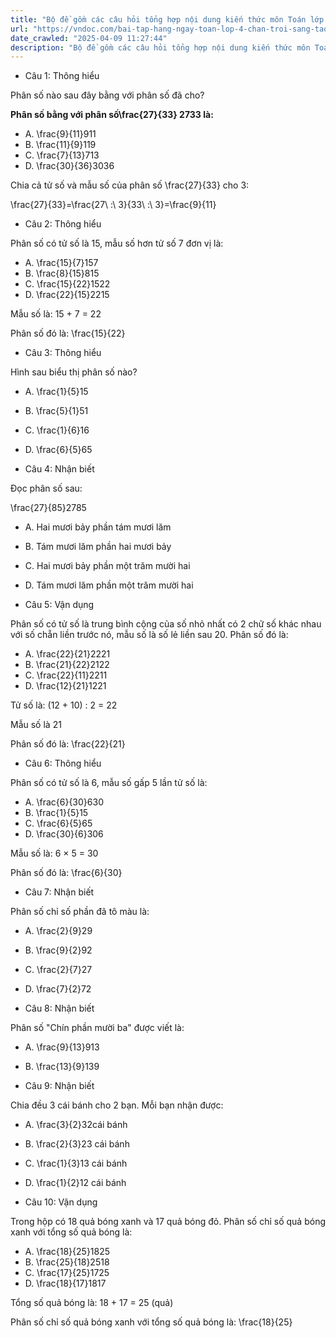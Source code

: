 ```yaml
---
title: "Bộ đề gồm các câu hỏi tổng hợp nội dung kiến thức môn Toán lớp 4 đã học ở Tuần 27 Bài 60: Phân số (tiết 2) trong chương trình Toán lớp 4 Tập 2 sách Chân trời sáng tạo, giúp các em ôn tập và luyện giải các dạng bài tập về đơn vị đo diện tích Toán lớp 4. Mời các em cùng luyện tập."
url: "https://vndoc.com/bai-tap-hang-ngay-toan-lop-4-chan-troi-sang-tao-tuan-27-thu-2-339196"
date_crawled: "2025-04-09 11:27:44"
description: "Bộ đề gồm các câu hỏi tổng hợp nội dung kiến thức môn Toán lớp 4 đã học ở Tuần 27 Bài 60: Phân số (tiết 2) trong chương trình Toán lớp 4 Tập 2 sách Chân trời sáng tạo, giúp các em ôn tập và luyện giải các dạng bài tập về đơn vị đo diện tích Toán lớp 4. Mời các em cùng luyện tập."
---
```


* Câu 1:  Thông hiểu

Phân số nào sau đây bằng với phân số đã cho?

**Phân số bằng với phân số\\frac{27}{33} 2733 là:**

  * A. \\frac{9}{11}911
  * B. \\frac{11}{9}119
  * C. \\frac{7}{13}713
  * D. \\frac{30}{36}3036



Chia cả tử số và mẫu số của phân số \\frac{27}{33} cho 3:

\\frac{27}{33}=\\frac{27\\ :\\ 3}{33\\ :\\ 3}=\\frac{9}{11}

* Câu 2:  Thông hiểu

Phân số có tử số là 15, mẫu số hơn tử số 7 đơn vị là:

  * A. \\frac{15}{7}157
  * B. \\frac{8}{15}815
  * C. \\frac{15}{22}1522
  * D. \\frac{22}{15}2215



Mẫu số là: 15 + 7 = 22

Phân số đó là: \\frac{15}{22}

* Câu 3:  Thông hiểu

Hình sau biểu thị phân số nào?

  * A. \\frac{1}{5}15
  * B. \\frac{5}{1}51
  * C. \\frac{1}{6}16
  * D. \\frac{6}{5}65



* Câu 4:  Nhận biết

Đọc phân số sau:

\\frac{27}{85}2785

  * A. Hai mươi bảy phần tám mươi lăm 
  * B. Tám mươi lăm phần hai mươi bảy 
  * C. Hai mươi bảy phần một trăm mười hai 
  * D. Tám mươi lăm phần một trăm mười hai 



* Câu 5:  Vận dụng

Phân số có tử số là trung bình cộng của số nhỏ nhất có 2 chữ số khác nhau với số chẵn liền trước nó, mẫu số là số lẻ liền sau 20. Phân số đó là:

  * A. \\frac{22}{21}2221
  * B. \\frac{21}{22}2122
  * C. \\frac{22}{11}2211
  * D. \\frac{12}{21}1221



Tử số là: (12 + 10) : 2 = 22

Mẫu số là 21

Phân số đó là: \\frac{22}{21}

* Câu 6:  Thông hiểu

Phân số có tử số là 6, mẫu số gấp 5 lần tử số là:

  * A. \\frac{6}{30}630
  * B. \\frac{1}{5}15
  * C. \\frac{6}{5}65
  * D. \\frac{30}{6}306



Mẫu số là: 6 × 5 = 30

Phân số đó là: \\frac{6}{30}

* Câu 7:  Nhận biết

Phân số chỉ số phần đã tô màu là:

  * A. \\frac{2}{9}29
  * B. \\frac{9}{2}92
  * C. \\frac{2}{7}27
  * D. \\frac{7}{2}72



* Câu 8:  Nhận biết

Phân số "Chín phần mười ba" được viết là:

  * A. \\frac{9}{13}913
  * B. \\frac{13}{9}139



* Câu 9:  Nhận biết

Chia đều 3 cái bánh cho 2 bạn. Mỗi bạn nhận được:

  * A. \\frac{3}{2}32cái bánh 
  * B. \\frac{2}{3}23 cái bánh 
  * C. \\frac{1}{3}13 cái bánh 
  * D. \\frac{1}{2}12 cái bánh 



* Câu 10:  Vận dụng

Trong hộp có 18 quả bóng xanh và 17 quả bóng đỏ. Phân số chỉ số quả bóng xanh với tổng số quả bóng là:

  * A. \\frac{18}{25}1825
  * B. \\frac{25}{18}2518
  * C. \\frac{17}{25}1725
  * D. \\frac{18}{17}1817



Tổng số quả bóng là: 18 + 17 = 25 (quả)

Phân số chỉ số quả bóng xanh với tổng số quả bóng là: \\frac{18}{25}
